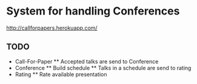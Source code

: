 # System for handling Conferences

http://callforpapers.herokuapp.com/

## TODO

* Call-For-Paper
** Accepted talks are send to Conference
* Conference
** Build schedule
** Talks in a schedule are send to rating
* Rating
** Rate available presentation
